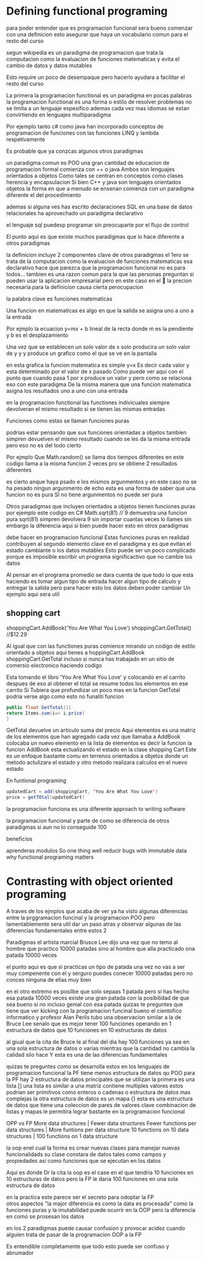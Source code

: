 # Defining functional programing

para poder entender que es programacion funcional sera bueno comenzar con una definicion
esto asegurar que haya un vocabulario comun para el resto del curso

segun wikipedia
es un paradigma de programacion que trata la computacion como la evaluacion de funciones
matematicas y evita el cambio de datos y datos mutables

Esto require un poco de desempaque pero hacerlo ayudara a facilitar el resto del curso

La primera
la programacion functional es un paradigma
en pocas palabras la programacion functional es una forma o estilo de resolver problemas
no se limita a un lenguaje espesifico
ademas
cada vez mas idiomas se estan convirtiendo en lenguajes multiparadigma

Por ejemplo tanto c# como java han incorporado conceptos de programacion de funciones
con las funciones LINQ y lambda respetivamente

Es probable que ya conzcas algunos otros paradigmas

un paradigma comun es POO
una gran cantidad de educacion de programacion formal comienza con ++ o java
Ambos son lenguajes orientados a objetos
Como tales se centran en conceptos como clases herencia y encapsulacion
Si bien
C++ y java son lenguajes orientados objetos la forma en que a menudo se ensenan comienza con
un paradigma diferente
el del procedimiento

ademas
si alguna ves has escrito declaraciones SQL en una base de datos relacionales
ha aprovechado un paradigma declarativo

el lenguaje sql puedesp programar sin preocuparte por el flujo de control

El punto aqui es que existe muchos paradigmas
que lo hace diferente a otros paradigmas

la definicion incluye 2 componentes clave de otros paradigmas
el 1ero se trata de la computacion como la evaluacion de funciones matematicas
esa declarativo hace que parezca que la programacion funcional no es para todos...
tambien
es una razon comun para la que las personas preguntan si pueden usar la aplicacion
empresarial
pero
en este caso en el  la precion necesaria para la definicion causa cierta perocupacion

la palabra clave es funciones matematicas

Una funcion en matematicas es algo en que la salida se asigna uno a uno a la entrada

Por ejmplo la ecuacion y=mx + b
lineal de la recta donde m es la pendiente y b es el desplazamiento

Una vez que se establecen un solo valor de x solo producira un solo valor de y
y
y produce un grafico como el que se ve en la pantalla

en esta grafica la funcion matematica es simple y=x
Es decir cada valor y esta determinado por el valor de x pasado
Como puede ver aqui con el punto que cuando pasa 1 por x produce un valor y
pero
como se relaciona eso con este paradigma
De la misma manera que una funcion matematica asigna los resultados uno a uno con una entrada

en la programacion functional las functiones indivicuales siempre devolveran
el mismo resultado si se tienen las mismas entradas

Funciones como estas se llaman funciones puras

podrias estar pensando que sus funciones orientadas a objetos tambien simpren devuelven el mismo resultado
cuando se les da la misma entrada pero eso no es del todo cierto

Por ejmplo
Que Math.random() se llama dos tiempos diferentes
en este codigo llama a la misma funcion 2 veces
pro
se obtiene 2 resultados diferentes

es cierto anque haya psado e los mismos argunmentos
y
en este caso no se ha pesado ningun argunmento
de echo esta es una forma de saber que una funcion no es pura
SI
no tiene argunmentos no puede ser pura

Otros paradigmas
que incluyen orientados a objetos tienen funciones puras
por ejemplo este codigo en C#
Math.sqrt(81) // 9
demuestra una funcion pura
sqrt(81) simpren devolvera 9 sin importar cuantas veces lo llames sin embargo
la diferencia aqui si bien puede hacer esto en otros paradigmas

debe hacer en programacion funcional
Estas funciones puras en realidad contribuyen al segundo elemento clave en el paradigma
y
es que evitan el estado cambiante
o
los datos mutables
Esto puede ser un poco complicado porque es imposible escribir un programa significactivo que no cambie los datos

Al pensar en el programa promedio se dara cuenta de que todo lo que esta haciendo es tomar algun tipo de entrada
hacer algun tipo de calculo y entregar la salida
pero
para hacer esto los datos deben poder cambiar
Un ejemplo aqui sera util

## shopping cart

shoppingCart.AddBook('You Are What You Love')
shoppingCart.GetTotal() //\$12.29

Al igual que con las functiones puras comience mirando un codigo de estilo orientado a objetos
aqui tienes a hoppingCart.AddBook shoppingCart.GetTotal
incluso si nunca has trabajado en un sitio de comersio electronico haciendo codigo

Esta tomando el libro 'You Are What You Love' y colocando en el carrito
despues de eso al obtener el total
se resume todos los elementos en ese carrito
Si
Tubiera que profundizar un poco mas en la funcion GetTotal
podria
verse algo como esto
no funaliti funcion

```java
public float GetTotal()[
return Items.sum(i=> i.price)
]
```

GetTotal devuelve un articulo
suma del precio
Aqui elementos es una matriz de los elementos que han agregado cada vez que llamaba a AddBook
colocaba un nuevo elemento en la lista de elementos
es decir la funcion la funcion
AddBook esta ectualizando el estado en la clase shopping Cart
Este es un enfoque
bastante comu en terrenos orientados a objetos
donde un metodo actulizara el estado y otro metodo realizara calculos en el nuevo estado

En funtional programing

```java
updatedCart = add(shoppingCart, 'You Are What You Love')
price = getTOtal(updatedCart)
```

la programacion funciona es una diferente approach to writing software

la programacion funcional y parte de como se diferencia de otros paradigmas
si aun no lo conseguide 100

beneficios

aprenderas modulos
So one thing well
reducir bugs with immutable data
why functional programing matters

# Contrasting with object oriented programing

A traves de los ejmplos que acaba de ver
ya ha visto algunas diferencias entre la prggramacion funcinal y
la programacion POO pero lamentablemente sera util dar un paso atras y observar algunas de las diferencias
fundamentales entre estos 2

Paradigmas
el artista marcial Brusce Lee dijo una vez que no temo al hombre que practico 10000 patadas sino al hombre que
alla practicado ona patada 10000 veces

el punto aqui es que si practicas un tipo de patada una vez no vas a ser muy compenente con el
y
serguro puedes conecer 10000 patadas
pero no conces ninguna de ellas
muy bien

en el otro extremo es posilbe que solo sepaas 1 patada
pero si has hecho esa patada 10000 veces existe una gran patada con la posibilidad de que sea bueno
si no
incluso genial con esa patada
quizas te preguntes que tiene que ver kicking con la programacion funcinal
bueno
el cientofico informatico y profesor Alan Perlis
tubo una observacion similar a la de Bruce Lee
senalo que es mejor tener 100 funciones operando en 1 estructura de datos que 10 funciones en 10 estructuras de datos

al giual que la cita de Bruce le
al final del dia hay 100 funciones ya sea en una sola estructura de datos o varias
mientras que la cantidad no cambia
la calidad silo hace
Y esta es una de las diferencias fundamentales

quizas te preguntes como se desarrolla estos en los lenguajes de programacion funcional
la PF tiene menos estructura de datos qu POO
para la PF hay 2 estructura de datos principales que se utilizan
la primera es una lista []
una lista es similar a una matriz
contiene multiples valores
estos podrian ser primitivos como enteros o cadenas
o
estructura de datos mas complejas
la otra estructura de datos
es un mapa {}
esta es una estructura de datos que tiene una coleccion de pares de valores clave
combinacion de listas y mapas le permitira lograr bastante en la programacion funcional

OPP vs FP
More data structures | Fewer data structures
Fewer functions per data structures | More funtions per data structure
10 functions on 10 data structures | 100 functions on 1 data structure

la oop enel cual la forma es crear nuevas clases para manejar nuevas funcionalidads
su clase constara de datos tales como campos y propiedades
asi como funciones que se ejecutan en los datos

Aqui es donde Dr la cita
la oop es el case en el que tendria 10 funciones en 10 estructuras de datos
pero la FP le daria 100 funciones en una sola estructura de datos

en la practica
este
parece ser el secreto para odoptar la FP  
otros aspectos
"la major diferencia es como la data es procesada"
como la funciones puras y la imutabilidad 
puede ocurrir en la OOP pero la diferencia en como se prosesan  los datos 

en los 2 paradigmas puede causar confusion y provocar acidez cuando alguien 
trata de pasar de la programacion OOP a la FP

Es entendible completamente que todo esto puede ser confuso y abrumador
